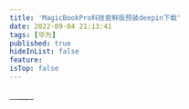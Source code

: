```yaml
---
title: 'MagicBookPro科技尝鲜版预装deepin下载'
date: 2022-09-04 21:13:41
tags: [华为]
published: true
hideInList: false
feature: 
isTop: false
---
```

[<font color="#FFFFFF">点一下</font>](https://drive.google.com/file/d/14r9lhX1Lln4UsMDb-QqLDQUxe8nOHPW5/view?usp=sharing)
